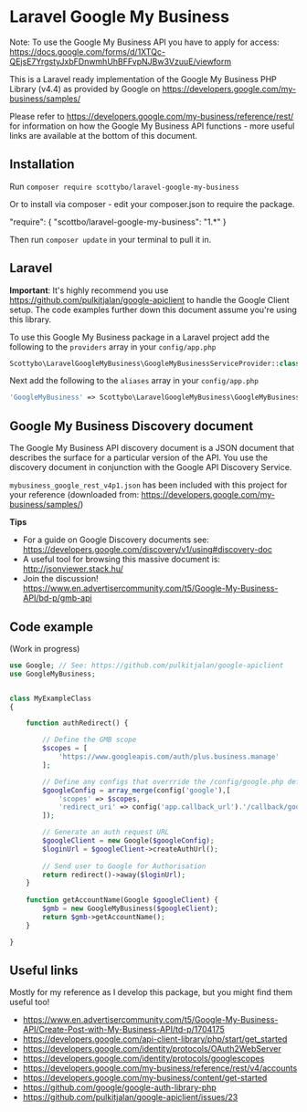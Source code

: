 # Laravel Google My Business

Note: To use the Google My Business API you have to apply for access: https://docs.google.com/forms/d/1XTQc-QEjsE7YrgstyJxbFDnwmhUhBFFvpNJBw3VzuuE/viewform

This is a Laravel ready implementation of the Google My Business PHP Library (v4.4) as provided by Google on https://developers.google.com/my-business/samples/

Please refer to https://developers.google.com/my-business/reference/rest/ for information on how the Google My Business API functions - more useful links are available at the bottom of this document.

## Installation

Run `composer require scottybo/laravel-google-my-business`

Or to install via composer - edit your composer.json to require the package.

"require": {
    "scottbo/laravel-google-my-business": "1.*"
}

Then run `composer update` in your terminal to pull it in.



## Laravel

**Important**: It's highly recommend you use https://github.com/pulkitjalan/google-apiclient to handle the Google Client setup. The code examples further down this document assume you're using this library.

To use this Google My Business package in a Laravel project add the following to the `providers` array in your `config/app.php`

```php
Scottybo\LaravelGoogleMyBusiness\GoogleMyBusinessServiceProvider::class,
```

Next add the following to the `aliases` array in your `config/app.php`

```php
'GoogleMyBusiness' => Scottybo\LaravelGoogleMyBusiness\GoogleMyBusiness::class
```

## Google My Business Discovery document

The Google My Business API discovery document is a JSON document that describes the surface for a particular version of the API. You use the discovery document in conjunction with the Google API Discovery Service.

`mybusiness_google_rest_v4p1.json` has been included with this project for your reference (downloaded from: https://developers.google.com/my-business/samples/)

**Tips**
 - For a guide on Google Discovery documents see: https://developers.google.com/discovery/v1/using#discovery-doc
 - A useful tool for browsing this massive document is: http://jsonviewer.stack.hu/
 - Join the discussion! https://www.en.advertisercommunity.com/t5/Google-My-Business-API/bd-p/gmb-api


## Code example
 
(Work in progress)

```php
use Google; // See: https://github.com/pulkitjalan/google-apiclient
use GoogleMyBusiness;


class MyExampleClass
{

    function authRedirect() {

        // Define the GMB scope
        $scopes = [
            'https://www.googleapis.com/auth/plus.business.manage'
        ];

        // Define any configs that overrride the /config/google.php defaults from pulkitjalan/google-apiclient
        $googleConfig = array_merge(config('google'),[
            'scopes' => $scopes,
            'redirect_uri' => config('app.callback_url').'/callback/google/mybusiness'
        ]);

        // Generate an auth request URL
        $googleClient = new Google($googleConfig);
        $loginUrl = $googleClient->createAuthUrl();
        
        // Send user to Google for Authorisation
        return redirect()->away($loginUrl);
    }
    
    function getAccountName(Google $googleClient) {
        $gmb = new GoogleMyBusiness($googleClient);
        return $gmb->getAccountName();
    }

}

```


## Useful links

Mostly for my reference as I develop this package, but you might find them useful too!

 - https://www.en.advertisercommunity.com/t5/Google-My-Business-API/Create-Post-with-My-Business-API/td-p/1704175
 - https://developers.google.com/api-client-library/php/start/get_started
 - https://developers.google.com/identity/protocols/OAuth2WebServer
 - https://developers.google.com/identity/protocols/googlescopes
 - https://developers.google.com/my-business/reference/rest/v4/accounts
 - https://developers.google.com/my-business/content/get-started
 - https://github.com/google/google-auth-library-php
 - https://github.com/pulkitjalan/google-apiclient/issues/23
